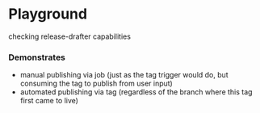 # Playground

checking release-drafter capabilities

### Demonstrates

- manual publishing via job (just as the tag trigger would do, but consuming the tag to publish from user input)
- automated publishing via tag (regardless of the branch where this tag first came to live)

